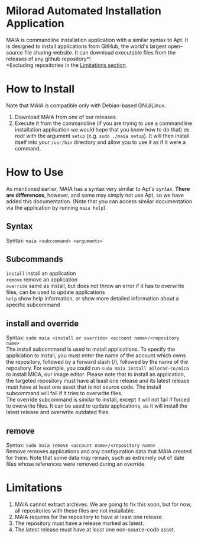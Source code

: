 # Milorad Automated Installation Application
MAIA is commandline installation application with a similar syntax to Apt. It is designed to install applications from GitHub, the world's largest open-source file sharing website. It can download executable files from the releases of any github repository*!<br>
*Excluding repositories in the [Limitations section](https://github.com/milorad-co/maia#Limitations).
# How to Install
Note that MAIA is compatible only with Debian-based GNU/Linux.
1. Download MAIA from one of our releases.
2. Execute it from the commandline (if you are trying to use a commandline installation application we would hope that you know how to do that) *as root* with the argument `setup` (e.g. `sudo ./maia setup`). It will then install itself into your `/usr/bin` directory and allow you to use it as if it were a command.
# How to Use
As mentioned earlier, MAIA has a syntax very similar to Apt's syntax. **There are differences**, however, and some may simply not use Apt, so we have added this documentation. (Note that you can access similar documentation via the application by running `maia help`).
## Syntax
Syntax: `maia <subcommand> <arguments>`<br>
## Subcommands
`install`     install an application<br>
`remove`      remove an application<br>
`override`    same as install, but does not throw an error if it has to overwrite files, can be used to update applications<br>
`help`        show help information, or show more detailed information about a specific subcommand
## install and override
Syntax: `sudo maia <install or override> <account name>/<repository name>`<br>
The install subcommand is used to install applications. To specify the application to install, you must enter the name of the account which owns the repository, followed by a forward slash (/), followed by the name of the repository. For example, you could run `sudo maia install milorad-co/mica` to install MICA, our image editor. Please note that to install an application, the targeted repository must have at least one release and its latest release must have at least one asset that is not source code. The install subcommand will fail if it tries to overwrite files.<br>
The override subcommand is similar to install, except it will not fail if forced to overwrite files. It can be used to update applications, as it will install the latest release and overwrite outdated files.
## remove
Syntax: `sudo maia remove <account name>/<repository name>`<br>
Remove removes applications and any configuration data that MAIA created for them. Note that some data may remain, such as extremely out of date files whose references were removed during an override.
# Limitations
1. MAIA cannot extract archives. We are going to fix this soon, but for now, all repositories with these files are not installable.
2. MAIA requires for the repository to have at least one release.
3. The repository must have a release marked as latest.
4. The latest release must have at least one non-source-code asset.
